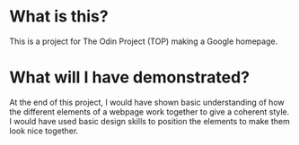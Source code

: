 # What is this?

This is a project for The Odin Project (TOP) making a Google homepage.


# What will I have demonstrated?

At the end of this project, I would have shown basic understanding of how the different elements of a webpage work together to give a coherent style. I would have used basic design skills to position the elements to make them look nice together.
